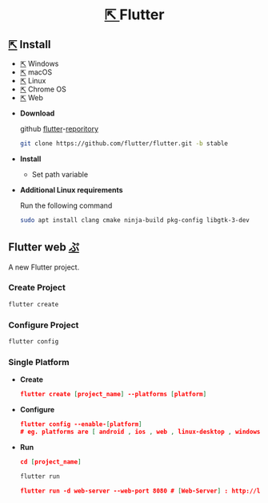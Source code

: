 <h1 align=center>
  <a href=https://flutter.dev>
    ⇱
  </a>
  Flutter
</h1>

## [⇱](https://flutter.dev/docs/get-started/install) Install 
- [⇱](https://flutter.dev/docs/get-started/install/windows) Windows
- [⇱](https://flutter.dev/docs/get-started/install/macos) macOS
- [⇱](https://flutter.dev/docs/get-started/install/linux) Linux
- [⇱](https://flutter.dev/docs/get-started/install/chromeos) Chrome OS
- [⇱](https://flutter.dev/docs/get-started/web) Web

+ **Download** 

  github [flutter](https://github.com/flutter)-[reporitory](https://github.com/flutter/flutter)
  ```bash
  git clone https://github.com/flutter/flutter.git -b stable
  ```
+ **Install**
  - Set path variable 
  
+ **Additional Linux requirements**
  
  Run the following command
  ```bash
  sudo apt install clang cmake ninja-build pkg-config libgtk-3-dev
  ```

## Flutter web [ぷ](https://ShivaShirsath.github.io/flutter-web)
A new Flutter project.

### Create Project
```bash
flutter create 
```
### Configure Project
```bash
flutter config
```
### Single Platform
+ **Create**
  ```json
  flutter create [project_name] --platforms [platform]
  ```
+ **Configure**
  ```json
  flutter config --enable-[platform]
  # eg. platforms are [ android , ios , web , linux-desktop , windows-desktop , macos-desktop ]
  ```
+ **Run**
  ```json
  cd [project_name]
  ```
  ```bash
  flutter run
  ```
  ```json
  flutter run -d web-server --web-port 8080 # [Web-Server] : http://localhost:8080
  ```
